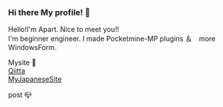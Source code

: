 ### Hi there My profile! 👋

Hello!I'm Apart.
Nice to meet you!!  
I'm beginner engineer. I made Pocketmine-MP plugins ＆　more WindowsForm.  

Mysite 📰  
[Qiitta](https://qiita.com/odakiyutrain)  
[MyJapaneseSite](https://apartkktrain.github.io/)  

post 📪
